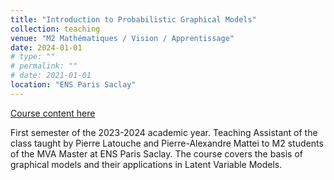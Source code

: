 ```yaml
---
title: "Introduction to Probabilistic Graphical Models"
collection: teaching
venue: "M2 Mathématiques / Vision / Apprentissage"
date: 2024-01-01
# type: ""
# permalink: ""
# date: 2021-01-01
location: "ENS Paris Saclay"
---
```

[Course content here](https://lmbp.uca.fr/~latouche/mva/IntroductiontoProbabilisticGraphicalModelsMVA.html)

First semester of the 2023-2024 academic year.
Teaching Assistant of the class taught by Pierre Latouche and Pierre-Alexandre Mattei to M2 students of the MVA Master at ENS Paris Saclay. 
The course covers the basis of graphical models and their applications in Latent Variable Models.